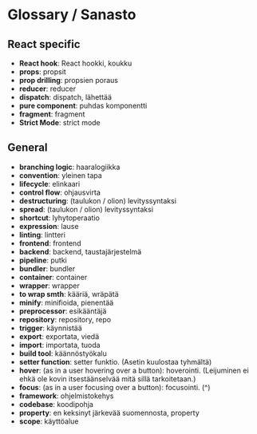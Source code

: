 # Glossary / Sanasto

## React specific

- **React hook**: React hookki, koukku
- **props**: propsit
- **prop drilling**: propsien poraus
- **reducer**: reducer
- **dispatch**: dispatch, lähettää
- **pure component**: puhdas komponentti
- **fragment**: fragment
- **Strict Mode**: strict mode

## General

- **branching logic**: haaralogiikka
- **convention**: yleinen tapa
- **lifecycle**: elinkaari
- **control flow**: ohjausvirta
- **destructuring**: (taulukon / olion) levityssyntaksi
- **spread**: (taulukon / olion) levityssyntaksi
- **shortcut**: lyhytoperaatio
- **expression**: lause
- **linting**: lintteri
- **frontend**: frontend
- **backend**: backend, taustajärjestelmä
- **pipeline**: putki
- **bundler**: bundler
- **container**: container
- **wrapper**: wrapper
- **to wrap smth**: kääriä, wräpätä
- **minify**: minifioida, pienentää
- **preprocessor**: esikääntäjä
- **repository**: repository, repo
- **trigger**: käynnistää
- **export**: exportata, viedä
- **import**: importata, tuoda
- **build tool**: käännöstyökalu
- **setter function**: setter funktio. (Asetin kuulostaa tyhmältä)
- **hover**: (as in a user hovering over a button): hoverointi. (Leijuminen ei ehkä ole kovin itsestäänselvää mitä sillä tarkoitetaan.)
- **focus**: (as in a user focusing over a button): focusointi. (^)
- **framework**: ohjelmistokehys
- **codebase**: koodipohja
- **property**: en keksinyt järkevää suomennosta, property
- **scope**: käyttöalue
